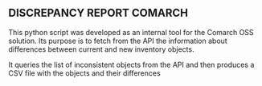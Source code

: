 ## DISCREPANCY REPORT COMARCH ##

This python script was developed as an internal tool for the Comarch OSS solution. Its purpose is to fetch from the API the information about differences between current and new inventory objects.

It queries the list of inconsistent objects from the API and then produces a CSV file with the objects and their differences
